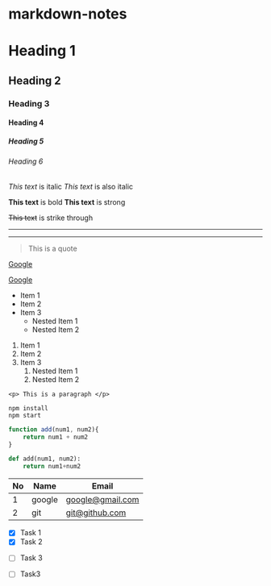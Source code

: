 # markdown-notes

<!-- Headings  -->

# Heading 1

## Heading 2

### Heading 3

#### Heading 4

##### Heading 5

###### Heading 6

<!-- Italics -->
*This text* is italic
_This text_ is also italic

<!-- Bold -->
**This text** is bold
__This text__ is strong

<!-- Strike throuigh -->
~~This text~~ is strike through

<!-- Horizontal Rule -->
---
___

<!-- Block quote -->
> This is a quote

<!-- Links -->
[Google](http://www.google.com)

<!-- Links with hover title-->
[Google](http://www.google.com "Click to navigate")

<!-- Unordered list -->
* Item 1
* Item 2
* Item 3
    * Nested Item 1
    * Nested Item 2

<!-- Ordered list -->
1. Item 1
1. Item 2
1. Item 3
    1. Nested Item 1
    1. Nested Item 2

<!-- Inline code block-->
`<p> This is a paragraph </p>`

<!-- Github Markdown -->

<!-- Code blocks-->
```
npm install
npm start
```

```javascript
function add(num1, num2){
    return num1 + num2
}
```

```python
def add(num1, num2):
    return num1+num2
```

<!-- Tables -->
|No|Name|Email|
|-|------|------|
|1|google|google@gmail.com|
|2|git|git@github.com|


<!-- Task Lists-->
- [x] Task 1
- [x] Task 2
*[ ] Task 3
* [ ] Task3

